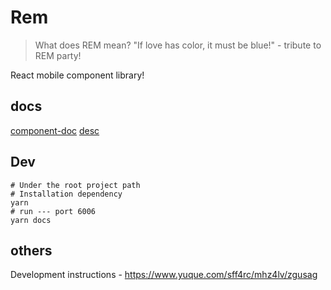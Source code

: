 # Rem

> What does REM mean? "If love has color, it must be blue!" - tribute to REM party!

React mobile component library!

## docs
[component-doc](http://localhost:6006/?path=/story/divider--basic)
[desc](https://melody-core.github.io/melody-core/rem/#%E5%AE%89%E8%A3%85)

## Dev
```shell
# Under the root project path
# Installation dependency
yarn
# run --- port 6006
yarn docs
```
## others
Development instructions - https://www.yuque.com/sff4rc/mhz4lv/zgusag